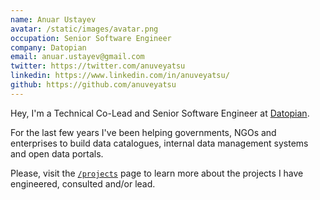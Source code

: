 ```yaml
---
name: Anuar Ustayev
avatar: /static/images/avatar.png
occupation: Senior Software Engineer
company: Datopian
email: anuar.ustayev@gmail.com
twitter: https://twitter.com/anuveyatsu
linkedin: https://www.linkedin.com/in/anuveyatsu/
github: https://github.com/anuveyatsu
---
```


Hey, I'm a Technical Co-Lead and Senior Software Engineer at [Datopian](https://www.datopian.com/).

For the last few years I've been helping governments, NGOs and enterprises to build data catalogues, internal data management systems and open data portals.

Please, visit the [`/projects`](/projects) page to learn more about the projects I have engineered, consulted and/or lead.